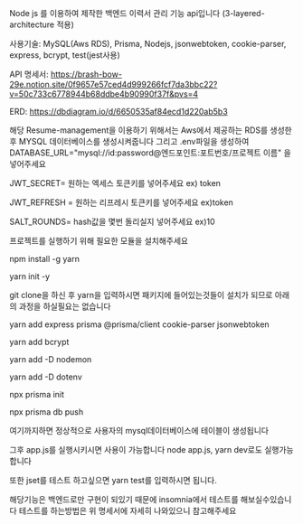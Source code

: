 Node js 를 이용하여 제작한 백엔드 이력서 관리 기능 api입니다 (3-layered-architecture 적용)
 
사용기술:  MySQL(Aws RDS), Prisma, Nodejs, jsonwebtoken, cookie-parser, express, bcrypt, test(jest사용)

API 명세서: https://brash-bow-29e.notion.site/0f9657e57ced4d999266fcf7da3bbc22?v=50c733c6778944b68ddbe4b90990f37f&pvs=4 

ERD: https://dbdiagram.io/d/6650535af84ecd1d220ab5b3



해당 Resume-management을 이용하기 위해서는 Aws에서 제공하는 RDS를 생성한 후 MYSQL 데이터베이스를 생성시켜줍니다 그리고 .env파일을 생성하여
DATABASE_URL="mysql://id:password@엔드포인트:포트번호/프로젝트 이름" 을 넣어주세요

JWT_SECRET= 원하는 엑세스 토큰키를 넣어주세요 ex) token

JWT_REFRESH = 원하는 리프레시 토큰키를 넣어주세요 ex)token

SALT_ROUNDS= hash값을 몇번 돌리실지 넣어주세요 ex)10

프로젝트를 실행하기 위해 필요한 모듈을 설치해주세요

npm install -g yarn

yarn init -y

git clone을 하신 후 yarn을 입력하시면 패키지에 들어있는것들이  설치가 되므로 아래의 과정을 하실필요는 없습니다 

yarn add express prisma @prisma/client cookie-parser jsonwebtoken

yarn add bcrypt

yarn add -D nodemon

yarn add -D dotenv

npx prisma init

npx prisma db push

여기까지하면 정상적으로 사용자의 mysql데이터베이스에 테이블이 생성됩니다

그후 app.js를 실행시키시면 사용이 가능합니다 node app.js, yarn dev로도 실행가능합니다

또한 jset를 테스트 하고싶으면 yarn test를 입력하시면 됩니다.

해당기능은 백엔드로만 구현이 되있기 때문에 insomnia에서 테스트를 해보실수있습니다 테스트를 하는방법은 위 명세서에 자세히 나와있으니 참고해주세요



